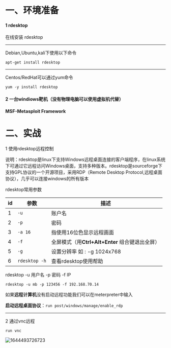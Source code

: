 # 一、环境准备

#### 1 rdesktop

在线安装  rdesktop

---

Debian,Ubuntu,kali下使用以下命令

 `apt-get install rdesktop`

---

Centos/RedHat可以通过yum命令

`yum -y install rdesktop`

#### 2 一台windiows靶机（没有物理电脑可以使用虚拟机代替）



#### MSF-Metasploit Framework



# 二、实战

1 使用rdesktop远程控制

说明：rdesktop是linux下支持Windows远程桌面连接的客户端程序，在linux系统下可通过它远程访问Windows桌面，支持多种版本。rdesktop是sourceforge下支持GPL协议的一个开源项目，采用RDP（Remote Desktop Protocol,远程桌面协议），几乎可以连接windows的所有版本

rdesktop常用参数

| id   | 参数          | 描述                                            |
| ---- | ------------- | ----------------------------------------------- |
| 1    | `-u`          | 账户名                                          |
| 2    | `-p`          | 密码                                            |
| 3    | `-a 16`       | 指使用16位色显示远程画面                        |
| 4    | `-f`          | 全屏模式（用**Ctrl+Alt+Enter** 组合键退出全屏） |
| 5    | `-g`          | 设置分辨率 如 :   -g 1024x768                   |
| 6    | `rdesktop -h` | 查看rdesktop使用帮助                            |

rdesktop -u 用户名 -p  密码  -f   IP

`rdesktop -u mb -p 123456 -f 192.168.70.14`

如果**远程计算机**没有启动远程功能我们可以在meterpreter中输入

**启动远程桌面协议**：`run post/windows/manage/enable_rdp`

---

2 通过vnc远程 

`run vnc`

![1644493726723](https://img.gyxnb.top/img/1644493726723.png)